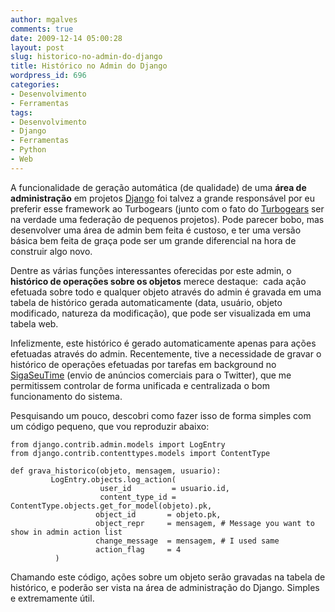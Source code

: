 ```yaml
---
author: mgalves
comments: true
date: 2009-12-14 05:00:28
layout: post
slug: historico-no-admin-do-django
title: Histórico no Admin do Django
wordpress_id: 696
categories:
- Desenvolvimento
- Ferramentas
tags:
- Desenvolvimento
- Django
- Ferramentas
- Python
- Web
---
```


A funcionalidade de geração automática (de qualidade) de uma **área de administração** em projetos [Django](http://www.djangoproject.com) foi talvez a grande responsável por eu preferir esse framework ao Turbogears (junto com o fato do [Turbogears](http://turbogears.org/) ser na verdade uma federação de pequenos projetos). Pode parecer bobo, mas desenvolver uma área de admin bem feita é custoso, e ter uma versão básica bem feita de graça pode ser um grande diferencial na hora de construir algo novo.

Dentre as várias funções interessantes oferecidas por este admin, o **histórico de operações sobre os objetos** merece destaque:  cada ação efetuada sobre todo e qualquer objeto através do admin é gravada em uma tabela de histórico gerada automaticamente (data, usuário, objeto modificado, natureza da modificação), que pode ser visualizada em uma tabela web.

Infelizmente, este histórico é gerado automaticamente apenas para ações efetuadas através do admin. Recentemente, tive a necessidade de gravar o histórico de operações efetuadas por tarefas em background no [SigaSeuTime](http://www.sigaseutime.com.br) (envio de anúncios comerciais para o Twitter), que me permitissem controlar de forma unificada e centralizada o bom funcionamento do sistema.

Pesquisando um pouco, descobri como fazer isso de forma simples com um código pequeno, que vou reproduzir abaixo:

    
    from django.contrib.admin.models import LogEntry
    from django.contrib.contenttypes.models import ContentType
    
    def grava_historico(objeto, mensagem, usuario):
             LogEntry.objects.log_action(
                        user_id         = usuario.id,
                        content_type_id = ContentType.objects.get_for_model(objeto).pk,
                       object_id       = objeto.pk,
                       object_repr     = mensagem, # Message you want to show in admin action list
                       change_message  = mensagem, # I used same
                       action_flag     = 4
              )


Chamando este código, ações sobre um objeto serão gravadas na tabela de histórico, e poderão ser vista na área de administração do Django. Simples e extremamente útil.
